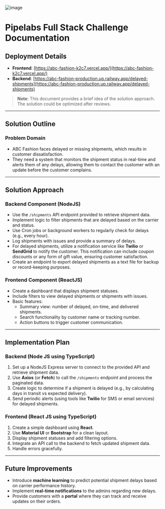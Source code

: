 ![image](https://github.com/user-attachments/assets/3ba8fa22-4a94-4598-bda1-862b2b72b3f5)
# Pipelabs Full Stack Challenge Documentation

## Deployment Details

- **Frontend**: [https://abc-fashion-k2c7.vercel.app/](https://abc-fashion-k2c7.vercel.app/)
- **Backend**: [https://abc-fashion-production.up.railway.app/delayed-shipments](https://abc-fashion-production.up.railway.app/delayed-shipments)

> **Note**: This document provides a brief idea of the solution approach. The solution could be optimized after reviews.

---

## Solution Outline

### Problem Domain
- ABC Fashion faces delayed or missing shipments, which results in customer dissatisfaction.
- They need a system that monitors the shipment status in real-time and alerts them of any delays, allowing them to contact the customer with an update before the customer complains.

---

## Solution Approach

### Backend Component (NodeJS)
- Use the `/shipments` API endpoint provided to retrieve shipment data.
- Implement logic to filter shipments that are delayed based on the carrier and status.
- Use Cron jobs or background workers to regularly check for delays (e.g., every hour).
- Log shipments with issues and provide a summary of delays.
- For delayed shipments, utilize a notification service like **Twilio** or **SendGrid** to notify the customer. This notification can include coupon discounts or any form of gift value, ensuring customer satisfaction.
- Create an endpoint to export delayed shipments as a text file for backup or record-keeping purposes.

### Frontend Component (ReactJS)
- Create a dashboard that displays shipment statuses.
- Include filters to view delayed shipments or shipments with issues.
- Basic features:
  - Summary view: number of delayed, on-time, and delivered shipments.
  - Search functionality by customer name or tracking number.
  - Action buttons to trigger customer communication.

---

## Implementation Plan

### Backend (Node JS using TypeScript)
1. Set up a NodeJS Express server to connect to the provided API and retrieve shipment data.
2. Use **Axios** (or **Fetch**) to call the `/shipments` endpoint and process the paginated data.
3. Create logic to determine if a shipment is delayed (e.g., by calculating days in transit vs expected delivery).
4. Send periodic alerts (using tools like **Twilio** for SMS or email services) for delayed shipments.

### Frontend (React JS using TypeScript)
1. Create a simple dashboard using **React**.
2. Use **Material UI** or **Bootstrap** for a clean layout.
3. Display shipment statuses and add filtering options.
4. Integrate an API call to the backend to fetch updated shipment data.
5. Handle errors gracefully.

---

## Future Improvements
- Introduce **machine learning** to predict potential shipment delays based on carrier performance history.
- Implement **real-time notifications** to the admins regarding new delays.
- Provide customers with a **portal** where they can track and receive updates on their orders.
